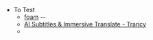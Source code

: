 - To Test
	- [foam](https://foambubble.github.io/foam/) --
	- [AI Subtitles & Immersive Translate - Trancy](https://chromewebstore.google.com/detail/ai-subtitles-immersive-tr/mjdbhokoopacimoekfgkcoogikbfgngb?hl=en-US&utm_source=ext_sidebar)
	-